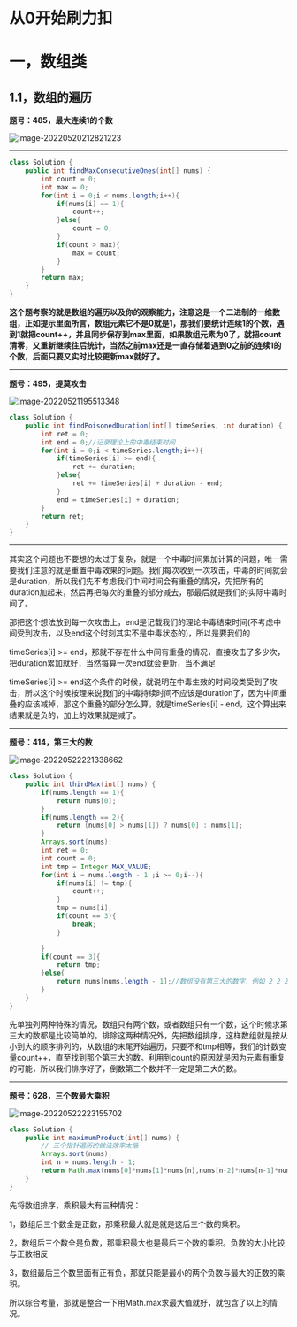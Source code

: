 #  从0开始刷力扣

#  一，数组类

##  1.1，数组的遍历

**题号：485，最大连续1的个数**

![image-20220520212821223](C:\Users\14776\AppData\Roaming\Typora\typora-user-images\image-20220520212821223.png) 

****

```java
class Solution {
    public int findMaxConsecutiveOnes(int[] nums) {
        int count = 0;
        int max = 0;
        for(int i = 0;i < nums.length;i++){
            if(nums[i] == 1){
                count++;
            }else{
                count = 0;
            }
            if(count > max){
                max = count;
            }
        }
        return max;
    }
}
```

**这个题考察的就是数组的遍历以及你的观察能力，注意这是一个二进制的一维数组，正如提示里面所言，数组元素它不是0就是1，那我们要统计连续1的个数，遇到1就把count++，并且同步保存到max里面，如果数组元素为0了，就把count清零，又重新继续往后统计，当然之前max还是一直存储着遇到0之前的连续1的个数，后面只要又实时比较更新max就好了。**

***

**题号：495，提莫攻击**

![image-20220521195513348](C:\Users\14776\AppData\Roaming\Typora\typora-user-images\image-20220521195513348.png) 

```java
class Solution {
    public int findPoisonedDuration(int[] timeSeries, int duration) {
        int ret = 0;
        int end = 0;//记录理论上的中毒结束时间
        for(int i = 0;i < timeSeries.length;i++){
            if(timeSeries[i] >= end){
                ret += duration;
            }else{
                ret += timeSeries[i] + duration - end;
            }
            end = timeSeries[i] + duration;
        }
        return ret;
    }
}
```

***

其实这个问题也不要想的太过于复杂，就是一个中毒时间累加计算的问题，唯一需要我们注意的就是重置中毒效果的问题。我们每次收到一次攻击，中毒的时间就会是duration，所以我们先不考虑我们中间时间会有重叠的情况，先把所有的duration加起来，然后再把每次的重叠的部分减去，那最后就是我们的实际中毒时间了。

那把这个想法放到每一次攻击上，end是记载我们的理论中毒结束时间(不考虑中间受到攻击，以及end这个时刻其实不是中毒状态的)，所以是要我们的

timeSeries[i] >= end，那就不存在什么中间有重叠的情况，直接攻击了多少次，把duration累加就好，当然每算一次end就会更新，当不满足

timeSeries[i] >= end这个条件的时候，就说明在中毒生效的时间段类受到了攻击，所以这个时候按理来说我们的中毒持续时间不应该是duration了，因为中间重叠的应该减掉，那这个重叠的部分怎么算，就是timeSeries[i]  - end，这个算出来结果就是负的，加上的效果就是减了。

***

**题号：414，第三大的数**

![image-20220522221338662](C:\Users\14776\AppData\Roaming\Typora\typora-user-images\image-20220522221338662.png) 

````java
class Solution {
    public int thirdMax(int[] nums) {
        if(nums.length == 1){
            return nums[0];
        }
        if(nums.length == 2){
            return (nums[0] > nums[1]) ? nums[0] : nums[1];
        }
        Arrays.sort(nums);
        int ret = 0;
        int count = 0;
        int tmp = Integer.MAX_VALUE;
        for(int i = nums.length - 1 ;i >= 0;i--){
            if(nums[i] != tmp){
                count++;
            }
            tmp = nums[i];
            if(count == 3){
                break;
            }

        }
        if(count == 3){
            return tmp;
        }else{
            return nums[nums.length - 1];//数组没有第三大的数字，例如 2 2 2 2 2 8；
        }
    }
}
````

先单独列两种特殊的情况，数组只有两个数，或者数组只有一个数，这个时候求第三大的数都是比较简单的。排除这两种情况外，先把数组排序，这样数组就是按从小到大的顺序排列的，从数组的末尾开始遍历，只要不和tmp相等，我们的计数变量count++，直至找到那个第三大的数。利用到count的原因就是因为元素有重复的可能，所以我们排序好了，倒数第三个数并不一定是第三大的数。

***

**题号：628，三个数最大乘积**

![image-20220522223155702](C:\Users\14776\AppData\Roaming\Typora\typora-user-images\image-20220522223155702.png) 

```java
class Solution {
    public int maximumProduct(int[] nums) {
        // 三个指针遍历的做法效率太低
        Arrays.sort(nums);
        int n = nums.length - 1;
        return Math.max(nums[0]*nums[1]*nums[n],nums[n-2]*nums[n-1]*nums[n]);
    }
}
```

先将数组排序，乘积最大有三种情况：

1，数组后三个数全是正数，那乘积最大就是就是这后三个数的乘积。

2，数组后三个数全是负数，那乘积最大也是最后三个数的乘积。负数的大小比较与正数相反

3，数组最后三个数里面有正有负，那就只能是最小的两个负数与最大的正数的乘积。

所以综合考量，那就是整合一下用Math.max求最大值就好，就包含了以上的情况。

